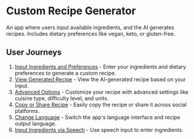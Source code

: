 # Custom Recipe Generator

An app where users input available ingredients, and the AI generates recipes. Includes dietary preferences like vegan, keto, or gluten-free.

## User Journeys

1. [Input Ingredients and Preferences](docs/journeys/input-ingredients-and-preferences.md) - Enter your ingredients and dietary preferences to generate a custom recipe.
2. [View Generated Recipe](docs/journeys/view-generated-recipe.md) - View the AI-generated recipe based on your input.
3. [Advanced Options](docs/journeys/advanced-options.md) - Customize your recipe with advanced settings like cuisine type, difficulty level, and units.
4. [Copy or Share Recipe](docs/journeys/copy-or-share-recipe.md) - Easily copy the recipe or share it across social platforms.
5. [Change Language](docs/journeys/change-language.md) - Switch the app's language interface and recipe output language.
6. [Input Ingredients via Speech](docs/journeys/input-ingredients-via-speech.md) - Use speech input to enter ingredients.